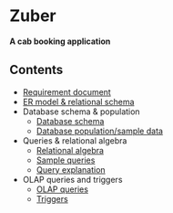 # Zuber
**A cab booking application**
## Contents
- [Requirement document](https://github.com/Hyouteki/Zuber/blob/main/requirement-document.md)
- [ER model & relational schema](https://miro.com/app/board/uXjVPr03MU0=/?share_link_id=806622025749)
- Database schema & population
  - [Database schema](https://github.com/Hyouteki/Zuber/blob/main/zuber-schema.sql)
  - [Database population/sample data](https://github.com/Hyouteki/Zuber/blob/main/zuber-data.sql)
- Queries & relational algebra
  - [Relational algebra](https://github.com/Hyouteki/Zuber/blob/main/relational-algebra.md)
  - [Sample queries](https://github.com/Hyouteki/Zuber/blob/main/zuber-queries.sql)
  - [Query explanation](https://github.com/Hyouteki/Zuber/blob/main/query-explaination.md)
- OLAP queries and triggers
  - [OLAP queries](https://github.com/Hyouteki/Zuber/blob/main/zuber-olap.sql)  
  - [Triggers](https://github.com/Hyouteki/Zuber/blob/main/zuber-triggers.sql)
